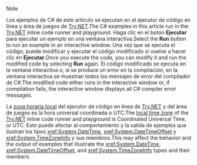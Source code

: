 
> [!NOTE]
> <span data-ttu-id="359dd-101">Los ejemplos de C# de este artículo se ejecutan en el ejecutor de código en línea y área de juegos de [Try.NET](https://try.dot.net).</span><span class="sxs-lookup"><span data-stu-id="359dd-101">The C# examples in this article run in the [Try.NET](https://try.dot.net) inline code runner and playground.</span></span> <span data-ttu-id="359dd-102">Haga clic en el botón **Ejecutar** para ejecutar un ejemplo en una ventana interactiva.</span><span class="sxs-lookup"><span data-stu-id="359dd-102">Select the **Run** button to run an example in an interactive window.</span></span> <span data-ttu-id="359dd-103">Una vez que se ejecuta el código, puede modificar y ejecutar el código modificado si vuelve a hacer clic en **Ejecutar**.</span><span class="sxs-lookup"><span data-stu-id="359dd-103">Once you execute the code, you can modify it and run the modified code by selecting **Run** again.</span></span> <span data-ttu-id="359dd-104">El código modificado se ejecuta en la ventana interactiva o, si se produce un error en la compilación, en la ventana interactiva se muestran todos los mensajes de error del compilador de C#.</span><span class="sxs-lookup"><span data-stu-id="359dd-104">The modified code either runs in the interactive window or, if compilation fails, the interactive window displays all C# compiler error messages.</span></span> 
>  
> <span data-ttu-id="359dd-105">La [zona horaria local](xref:System.TimeZoneInfo.Local) del ejecutor de código en línea de [Try.NET](https://try.dot.net) y del área de juegos es la hora universal coordinada o UTC.</span><span class="sxs-lookup"><span data-stu-id="359dd-105">The [local time zone](xref:System.TimeZoneInfo.Local) of the [Try.NET](https://try.dot.net) inline code runner and playground is Coordinated Universal Time, or UTC.</span></span> <span data-ttu-id="359dd-106">Esto puede afectar al comportamiento y la salida de ejemplos que ilustran los tipos <xref:System.DateTime>, <xref:System.DateTimeOffset> y <xref:System.TimeZoneInfo> y sus miembros.</span><span class="sxs-lookup"><span data-stu-id="359dd-106">This may affect the behavior and the output of examples that illustrate the <xref:System.DateTime>, <xref:System.DateTimeOffset>, and <xref:System.TimeZoneInfo> types and their members.</span></span>
